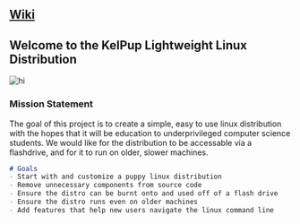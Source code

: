 [Wiki](index2.md)
---
## Welcome to the KelPup Lightweight Linux Distribution

<img src="kelpie.jpeg" alt="hi" class="inline"/>

### Mission Statement

The goal of this project is to create a simple, easy to use linux distribution with the hopes that it will be education to underprivileged computer science students. We would like for the distribution to be accessable via a flashdrive, and for it to run on older, slower machines. 

```markdown
# Goals
- Start with and customize a puppy linux distribution
- Remove unnecessary components from source code
- Ensure the distro can be burnt onto and used off of a flash drive
- Ensure the distro runs even on older machines 
- Add features that help new users navigate the linux command line
```
